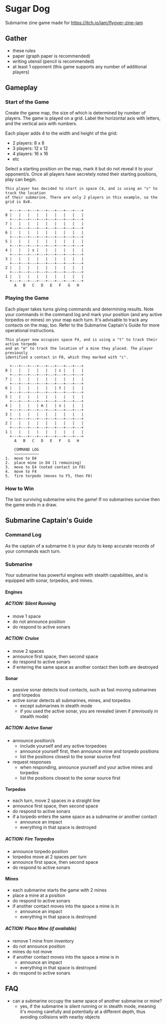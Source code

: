# Sugar Dog

Submarine zine game made for https://itch.io/jam/flyover-zine-jam

## Gather

- these rules
- paper (graph paper is recommended)
- writing utensil (pencil is recommended)
- at least 1 opponent (this game supports any number of additional players)

## Gameplay

### Start of the Game

Create the game map, the size of which is determined by number of players. The game is played on a grid. Label the horizontal axis with letters, and the vertical axis with numbers.

Each player adds 4 to the width and height of the grid:
- 2 players: 8 x 8
- 3 players: 12 x 12
- 4 players: 16 x 16
- etc

Select a starting position on the map, mark it but do not reveal it to your opponent/s. Once all players have secretely noted their starting positions, play can begin.

```
This player has decided to start in space C4, and is using an "s" to track the location
of their submarine. There are only 2 players in this example, so the grid is 8x8.

  +---+---+---+---+---+---+---+---+
8 |   |   |   |   |   |   |   |   |
  +---+---+---+---+---+---+---+---+
7 |   |   |   |   |   |   |   |   |
  +---+---+---+---+---+---+---+---+
6 |   |   |   |   |   |   |   |   |
  +---+---+---+---+---+---+---+---+
5 |   |   |   |   |   |   |   |   |
  +---+---+---+---+---+---+---+---+
4 |   |   | s |   |   |   |   |   |
  +---+---+---+---+---+---+---+---+
3 |   |   |   |   |   |   |   |   |
  +---+---+---+---+---+---+---+---+
2 |   |   |   |   |   |   |   |   |
  +---+---+---+---+---+---+---+---+
1 |   |   |   |   |   |   |   |   |
  +---+---+---+---+---+---+---+---+
    A   B   C   D   E   F   G   H
```

### Playing the Game

Each player takes turns giving commands and determining results. Note your commands in the command log and mark your position (and any active torpedos or mines) on your map each turn. It's advisable to track any contacts on the map, too. Refer to the Submarine Captain's Guide for more operational instructions.

```
This player now occupies space F4, and is using a "t" to track their active torpedo
and an "m" to track the location of a mine they placed. The player previously
identified a contact in F8, which they marked with "c".

  +---+---+---+---+---+---+---+---+
8 |   |   |   |   |   | c |   |   |
  +---+---+---+---+---+---+---+---+
7 |   |   |   |   |   |   |   |   |
  +---+---+---+---+---+---+---+---+
6 |   |   |   |   |   | t |   |   |
  +---+---+---+---+---+---+---+---+
5 |   |   |   |   |   |   |   |   |
  +---+---+---+---+---+---+---+---+
4 |   |   |   | m |   | s |   |   |
  +---+---+---+---+---+---+---+---+
3 |   |   |   |   |   |   |   |   |
  +---+---+---+---+---+---+---+---+
2 |   |   |   |   |   |   |   |   |
  +---+---+---+---+---+---+---+---+
1 |   |   |   |   |   |   |   |   |
  +---+---+---+---+---+---+---+---+
    A   B   C   D   E   F   G   H

    COMMAND LOG
    –––––––––––
1.  move to D4
2.  place mine in D4 (1 remaining)
3.  move to E4 (noted contact in F8)
4.  move to F4
5.  fire torpedo (moves to F5, then F6)
```

### How to Win

The last surviving submarine wins the game! If no submarines survive then the game ends in a draw.

## Submarine Captain's Guide

### Command Log

As the captain of a submarine it is your duty to keep accurate records of your commands each turn.

### Submarine

Your submarine has powerful engines with stealth capabilities, and is equipped with sonar, torpedos, and mines.

#### Engines

##### ACTION: Silent Running

- move 1 space
- do not announce position
- do respond to active sonars

##### ACTION: Cruise

- move 2 spaces
- announce first space, then second space
- do respond to active sonars
- if entering the same space as another contact then both are destroyed

#### Sonar

- passive sonar detects loud contacts, such as fast moving submarines and torpedos
- active sonar detects all submarines, mines, and torpedos
  - except submarines in stealth mode
  - if you used the active sonar, you are revealed (even if previously in stealth mode)

##### ACTION: Active Sonar

- announce position/s
    - include yourself and any active torpedoes
    - announce yourself first, then announce mine and torpedo positions
    - list the positions closest to the sonar source first
- request responses
    - when responding, announce yourself and your active mines and torpedos
    - list the positions closest to the sonar source first

#### Torpedos

- each turn, move 2 spaces in a straight line
- announce first space, then second space
- do respond to active sonars
- if a torpedo enters the same space as a submarine or another contact
  - announce an impact
  - everything in that space is destroyed

##### ACTION: Fire Torpedos

- announce torpedo position
- torpedos move at 2 spaces per turn
- announce first space, then second space
- do respond to active sonars

#### Mines

- each submarine starts the game with 2 mines
- place a mine at a position
- do respond to active sonars
- if another contact moves into the space a mine is in
  - announce an impact
  - everything in that space is destroyed

##### ACTION: Place Mine (if available)

- remove 1 mine from inventory
- do not announce position
- mines do not move
- if another contact moves into the space a mine is in
    - announce an impact
    - everything in that space is destroyed
- do respond to active sonars

## FAQ

- can a submarine occupy the same space of another submarine or mine?
  - yes, if the submarine is silent running or in stealth mode, meaning it's moving carefully and potentially at a different depth, thus avoiding collisions with nearby objects
